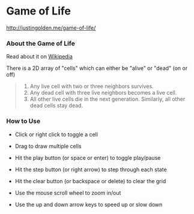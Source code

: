 # Game of Life

http://justingolden.me/game-of-life/

### About the Game of Life

Read about it on [Wikipedia](https://en.wikipedia.org/wiki/Conway%27s_Game_of_Life)

There is a 2D array of "cells" which can either be "alive" or "dead" (on or off)

> 1. Any live cell with two or three neighbors survives.
> 2. Any dead cell with three live neighbors becomes a live cell.
> 3. All other live cells die in the next generation. Similarly, all other dead cells stay dead.

### How to Use

- Click or right click to toggle a cell

- Drag to draw multiple cells

- Hit the play button (or space or enter) to toggle play/pause

- Hit the step button (or right arrow) to step through each state

- Hit the clear button (or backspace or delete) to clear the grid

- Use the mouse scroll wheel to zoom in/out

- Use the up and down arrow keys to speed up or slow down
